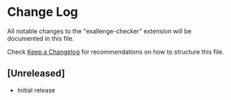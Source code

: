 # Change Log

All notable changes to the "exallenge-checker" extension will be documented in this file.

Check [Keep a Changelog](http://keepachangelog.com/) for recommendations on how to structure this file.

## [Unreleased]

- Initial release
